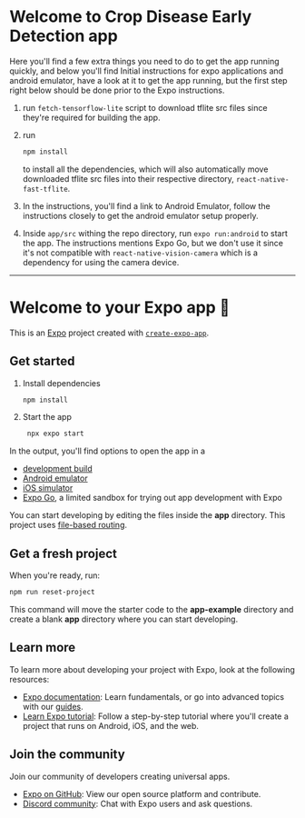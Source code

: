 # Welcome to Crop Disease Early Detection app

Here you'll find a few extra things you need to do to get the app running quickly, and below you'll find Initial instructions for expo applications and android emulator, have a look at it to get the app running, but the first step right below should be done prior to the Expo instructions.

1. run `fetch-tensorflow-lite` script to download tflite src files since they're required for building the app.

2. run

    ```bash
    npm install
    ```

    to install all the dependencies, which will also automatically move downloaded tflite src files into their respective directory, `react-native-fast-tflite`.
  
3. In the instructions, you'll find a link to Android Emulator, follow the instructions closely to get the android emulator setup properly.

4. Inside `app/src` withing the repo directory, run `expo run:android` to start the app. The instructions mentions Expo Go, but we don't use it since it's not compatible with `react-native-vision-camera` which is a dependency for using the camera device.

---


# Welcome to your Expo app 👋

This is an [Expo](https://expo.dev) project created with [`create-expo-app`](https://www.npmjs.com/package/create-expo-app).

## Get started

1. Install dependencies

   ```bash
   npm install
   ```

2. Start the app

   ```bash
    npx expo start
   ```

In the output, you'll find options to open the app in a

- [development build](https://docs.expo.dev/develop/development-builds/introduction/)
- [Android emulator](https://docs.expo.dev/workflow/android-studio-emulator/)
- [iOS simulator](https://docs.expo.dev/workflow/ios-simulator/)
- [Expo Go](https://expo.dev/go), a limited sandbox for trying out app development with Expo

You can start developing by editing the files inside the **app** directory. This project uses [file-based routing](https://docs.expo.dev/router/introduction).

## Get a fresh project

When you're ready, run:

```bash
npm run reset-project
```

This command will move the starter code to the **app-example** directory and create a blank **app** directory where you can start developing.

## Learn more

To learn more about developing your project with Expo, look at the following resources:

- [Expo documentation](https://docs.expo.dev/): Learn fundamentals, or go into advanced topics with our [guides](https://docs.expo.dev/guides).
- [Learn Expo tutorial](https://docs.expo.dev/tutorial/introduction/): Follow a step-by-step tutorial where you'll create a project that runs on Android, iOS, and the web.

## Join the community

Join our community of developers creating universal apps.

- [Expo on GitHub](https://github.com/expo/expo): View our open source platform and contribute.
- [Discord community](https://chat.expo.dev): Chat with Expo users and ask questions.
